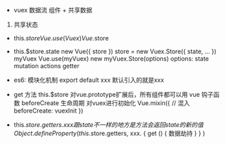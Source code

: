 - vuex 数据流
  组件 + 共享数据

1. 共享状态

- this.$store
  Vue.use(Vuex) Vue.$store
- this.$store.state
  new Vue({
    store
  })
  store = new Vuex.Store({
    state,
    ...
  })
  myVuex Vue.use(myVuex)
  new myVuex.Store(options)
  options: state mutation actions getter

- es6: 模块化机制
  export default xxx
  默认引入的就是xxx
- get 方法
  this.$store 对vue.prototype扩展后，所有组件都可以用
  vue 钩子函数 beforeCreate 生命周期 对vuex进行初始化
  Vue.mixin({  // 混入
    beforeCreate: vuexInit
  })
- this.$store.getters.xxx
  跟state不一样的地方是方法
  会返回state的新的值
  Object.defineProperty(
    this.$store.getters, xxx. {
      get () {
        数据劫持
      }
    }
  )
